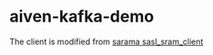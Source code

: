 # aiven-kafka-demo

The client is modified from [sarama sasl_sram_client](https://github.com/Shopify/sarama/tree/master/examples/sasl_scram_client)

